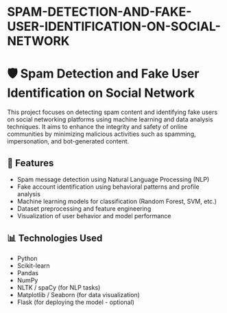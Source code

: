 # SPAM-DETECTION-AND-FAKE-USER-IDENTIFICATION-ON-SOCIAL-NETWORK
# 🛡️ Spam Detection and Fake User Identification on Social Network

This project focuses on detecting spam content and identifying fake users on social networking platforms using machine learning and data analysis techniques. It aims to enhance the integrity and safety of online communities by minimizing malicious activities such as spamming, impersonation, and bot-generated content.

## 🚀 Features

- Spam message detection using Natural Language Processing (NLP)
- Fake account identification using behavioral patterns and profile analysis
- Machine learning models for classification (Random Forest, SVM, etc.)
- Dataset preprocessing and feature engineering
- Visualization of user behavior and model performance

## 📊 Technologies Used

- Python
- Scikit-learn
- Pandas
- NumPy
- NLTK / spaCy (for NLP tasks)
- Matplotlib / Seaborn (for data visualization)
- Flask (for deploying the model - optional)

